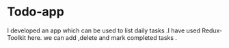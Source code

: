 # Todo-app
I developed an app which can be used to list daily tasks .I have used Redux-Toolkit here. we can add ,delete and mark completed tasks .
